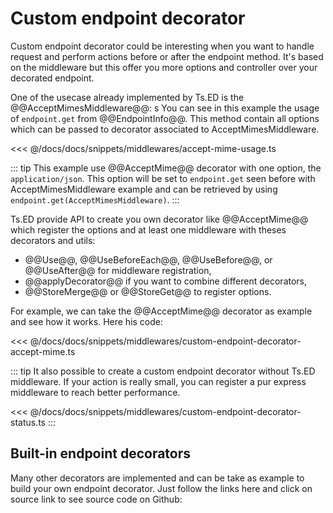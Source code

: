 # Custom endpoint decorator

Custom endpoint decorator could be interesting when you want to handle request and perform actions before or after the endpoint method.
It's based on the middleware but this offer you more options and controller over your decorated endpoint.

One of the usecase already implemented by Ts.ED is the @@AcceptMimesMiddleware@@:
s
You can see in this example the usage of `endpoint.get` from @@EndpointInfo@@. This method contain all options
which can be passed to decorator associated to AcceptMimesMiddleware.

<<< @/docs/docs/snippets/middlewares/accept-mime-usage.ts

::: tip
This example use @@AcceptMime@@ decorator with one option, the `application/json`. 
This option will be set to `endpoint.get` seen before with AcceptMimesMiddleware example and can be retrieved by using 
`endpoint.get(AcceptMimesMiddleware)`.
:::

Ts.ED provide API to create you own decorator like @@AcceptMime@@ which register the options and at least one middleware
with theses decorators and utils:

- @@Use@@, @@UseBeforeEach@@, @@UseBefore@@, or @@UseAfter@@ for middleware registration,
- @@applyDecorator@@ if you want to combine different decorators,
- @@StoreMerge@@ or @@StoreGet@@ to register options.

For example, we can take the @@AcceptMime@@ decorator as example and see how it works. Here his code:

<<< @/docs/docs/snippets/middlewares/custom-endpoint-decorator-accept-mime.ts

::: tip
It also possible to create a custom endpoint decorator without Ts.ED middleware. If your action is really small,
you can register a pur express middleware to reach better performance.

<<< @/docs/docs/snippets/middlewares/custom-endpoint-decorator-status.ts
:::

## Built-in endpoint decorators

Many other decorators are implemented and can be take as example to build your own endpoint decorator. Just follow the links here and click on source link to see source code on Github:

<ApiList query="status.indexOf('endpoint') > -1 && status.indexOf('decorator') > -1" />
